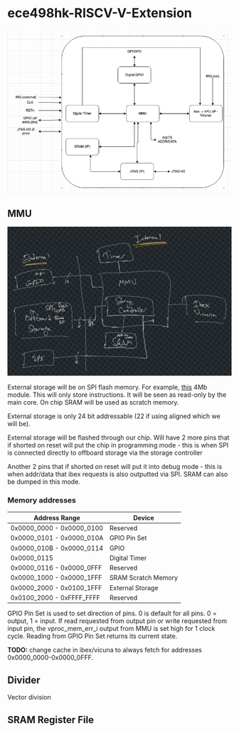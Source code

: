 # ece498hk-RISCV-V-Extension

![block diagram](imgs/block-diagram.jpg)


## MMU
![MMU block diagram](imgs/mmu-block-diagram.png)

External storage will be on SPI flash memory. For example, [this](https://www.mouser.com/ProductDetail/Microchip-Technology-Atmel/SST26VF040AT-104I-SN?qs=vmHwEFxEFR8%252BmQlv%252BpDlqw%3D%3D) 4Mb module. This will only store instructions. It will be seen as read-only by the main core. On chip SRAM will be used as scratch memory. 

External storage is only 24 bit addressable (22 if using aligned which we will be).

External storage will be flashed through our chip. Will have 2 more pins that if shorted on reset will put the chip in programming mode - this is when SPI is connected directly to offboard storage via the storage controller 

Another 2 pins that if shorted on reset will put it into debug mode - this is when addr/data that ibex requests is also outputted via SPI. SRAM can also be dumped in this mode. 


### Memory addresses

| Address Range              | Device                |
| -------------------------- | --------------------- |
| 0x0000_0000 - 0x0000_0100  | Reserved              |
| 0x0000_0101 - 0x0000_010A  | GPIO Pin Set          |
| 0x0000_010B - 0x0000_0114  | GPIO                  |
| 0x0000_0115                | Digital Timer         |
| 0x0000_0116 - 0x0000_0FFF  | Reserved              |
| 0x0000_1000 - 0x0000_1FFF  | SRAM Scratch Memory   |
| 0x0000_2000 - 0x0100_1FFF  | External Storage      |
| 0x0100_2000 - 0xFFFF_FFFF  | Reserved              |


GPIO Pin Set is used to set direction of pins. 0 is default for all pins. 0 = output, 1 = input. If read requested from output pin or write requested from input pin, the vproc_mem_err_i output from MMU is set high for 1 clock cycle. Reading from GPIO Pin Set returns its current state. 

**TODO:** change cache in ibex/vicuna to always fetch for addresses 0x0000_0000-0x0000_0FFF. 

## Divider
Vector division

## SRAM Register File
